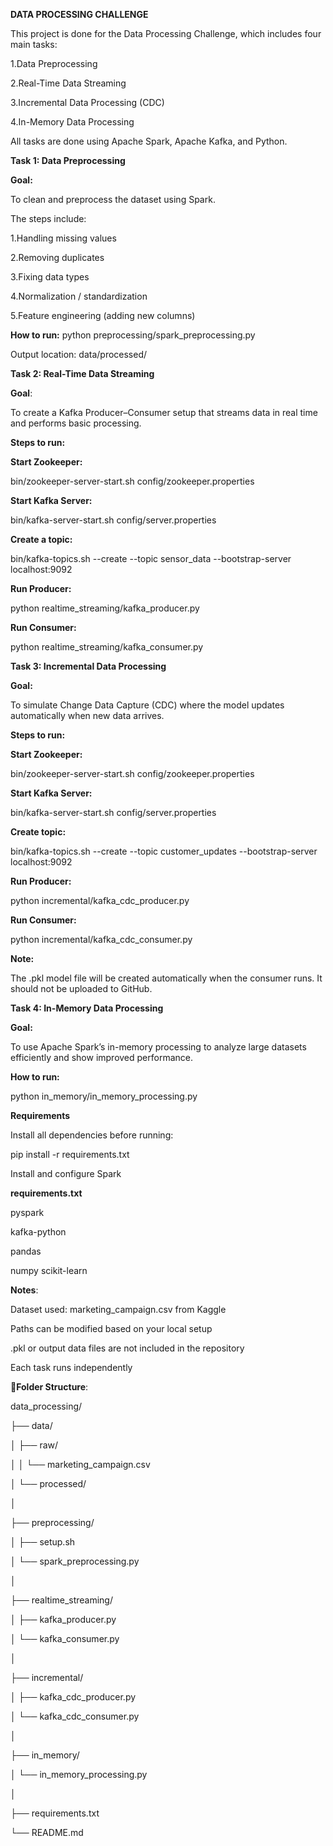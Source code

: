 **DATA PROCESSING CHALLENGE**                                                         

This project is done for the Data Processing Challenge, which includes four main tasks:

1.Data Preprocessing

2.Real-Time Data Streaming

3.Incremental Data Processing (CDC)

4.In-Memory Data Processing

All tasks are done using Apache Spark, Apache Kafka, and Python.

**Task 1: Data Preprocessing** 

**Goal:**

To clean and preprocess the dataset using Spark.

The steps include:

1.Handling missing values

2.Removing duplicates

3.Fixing data types

4.Normalization / standardization

5.Feature engineering (adding new columns)

**How to run:**
python preprocessing/spark_preprocessing.py

Output location:
data/processed/

**Task 2: Real-Time Data Streaming** 

**Goal**:

To create a Kafka Producer–Consumer setup that streams data in real time and performs basic processing.

**Steps to run:**

**Start Zookeeper:**

bin/zookeeper-server-start.sh config/zookeeper.properties

**Start Kafka Server:**

bin/kafka-server-start.sh config/server.properties

**Create a topic:**

bin/kafka-topics.sh --create --topic sensor_data --bootstrap-server localhost:9092

**Run Producer:**

python realtime_streaming/kafka_producer.py

**Run Consumer:**

python realtime_streaming/kafka_consumer.py


**Task 3: Incremental Data Processing** 

**Goal:**

To simulate Change Data Capture (CDC) where the model updates automatically when new data arrives.

**Steps to run:**

**Start Zookeeper:**

bin/zookeeper-server-start.sh config/zookeeper.properties


**Start Kafka Server:**

bin/kafka-server-start.sh config/server.properties


**Create topic:**

bin/kafka-topics.sh --create --topic customer_updates --bootstrap-server localhost:9092

**Run Producer:**

python incremental/kafka_cdc_producer.py

**Run Consumer:**

python incremental/kafka_cdc_consumer.py

**Note:**

The .pkl model file will be created automatically when the consumer runs.
It should not be uploaded to GitHub.


**Task 4: In-Memory Data Processing**

**Goal:**

To use Apache Spark’s in-memory processing to analyze large datasets efficiently and show improved performance.

**How to run:**

python in_memory/in_memory_processing.py

**Requirements**


Install all dependencies before running:

pip install -r requirements.txt

Install and configure Spark

**requirements.txt**

pyspark

kafka-python

pandas

numpy
scikit-learn


**Notes**:

Dataset used: marketing_campaign.csv from Kaggle

Paths can be modified based on your local setup

.pkl or output data files are not included in the repository

Each task runs independently

**📁Folder Structure**:

data_processing/

├── data/

│   ├── raw/

│   │   └── marketing_campaign.csv   

│   └── processed/                    

│

├── preprocessing/   

│   ├── setup.sh

│   └── spark_preprocessing.py

│

├── realtime_streaming/              

│   ├── kafka_producer.py

│   └── kafka_consumer.py

│

├── incremental/                    

│   ├── kafka_cdc_producer.py

│   └── kafka_cdc_consumer.py

│

├── in_memory/                      

│   └── in_memory_processing.py

│

├── requirements.txt                 

└── README.md                        
